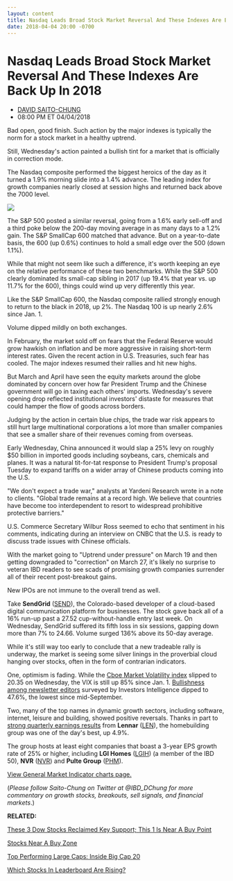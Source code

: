 ```yaml
---
layout: content
title: Nasdaq Leads Broad Stock Market Reversal And These Indexes Are Back Up In 2018
date: 2018-04-04 20:00 -0700
---
```



Nasdaq Leads Broad Stock Market Reversal And These Indexes Are Back Up In 2018
===============================================================================




* [DAVID SAITO-CHUNG](https://www.investors.com/author/chungd/ "Posts by DAVID SAITO-CHUNG")
* 08:00 PM ET 04/04/2018




Bad open, good finish. Such action by the major indexes is typically the norm for a stock market in a healthy uptrend.




Still, Wednesday's action painted a bullish tint for a market that is officially in correction mode.


The Nasdaq composite performed the biggest heroics of the day as it turned a 1.9% morning slide into a 1.4% advance. The leading index for growth companies nearly closed at session highs and returned back above the 7000 level.


![](https://www.investors.com/wp-content/uploads/2018/04/MP040418-262x300.png)


The S&P 500 posted a similar reversal, going from a 1.6% early sell-off and a third poke below the 200-day moving average in as many days to a 1.2% gain. The S&P SmallCap 600 matched that advance. But on a year-to-date basis, the 600 (up 0.6%) continues to hold a small edge over the 500 (down 1.1%).


While that might not seem like such a difference, it's worth keeping an eye on the relative performance of these two benchmarks. While the S&P 500 clearly dominated its small-cap sibling in 2017 (up 19.4% that year vs. up 11.7% for the 600), things could wind up very differently this year.


Like the S&P SmallCap 600, the Nasdaq composite rallied strongly enough to return to the black in 2018, up 2%. The Nasdaq 100 is up nearly 2.6% since Jan. 1.


Volume dipped mildly on both exchanges.


In February, the market sold off on fears that the Federal Reserve would grow hawkish on inflation and be more aggressive in raising short-term interest rates. Given the recent action in U.S. Treasuries, such fear has cooled. The major indexes resumed their rallies and hit new highs.


But March and April have seen the equity markets around the globe dominated by concern over how far President Trump and the Chinese government will go in taxing each others' imports. Wednesday's severe opening drop reflected institutional investors' distaste for measures that could hamper the flow of goods across borders.


Judging by the action in certain blue chips, the trade war risk appears to still hurt large multinational corporations a lot more than smaller companies that see a smaller share of their revenues coming from overseas.


Early Wednesday, China announced it would slap a 25% levy on roughly $50 billion in imported goods including soybeans, cars, chemicals and planes. It was a natural tit-for-tat response to President Trump's proposal Tuesday to expand tariffs on a wider array of Chinese products coming into the U.S.


"We don't expect a trade war," analysts at Yardeni Research wrote in a note to clients. "Global trade remains at a record high. We believe that countries have become too interdependent to resort to widespread prohibitive protective barriers."


U.S. Commerce Secretary Wilbur Ross seemed to echo that sentiment in his comments, indicating during an interview on CNBC that the U.S. is ready to discuss trade issues with Chinese officials.


With the market going to "Uptrend under pressure" on March 19 and then getting downgraded to "correction" on March 27, it's likely no surprise to veteran IBD readers to see scads of promising growth companies surrender all of their recent post-breakout gains.


New IPOs are not immune to the overall trend as well.



Take **SendGrid** ([SEND](https://research.investors.com/quote.aspx?symbol=SEND)), the Colorado-based developer of a cloud-based digital communication platform for businesses. The stock gave back all of a 16% run-up past a 27.52 cup-without-handle entry last week. On Wednesday, SendGrid suffered its fifth loss in six sessions, gapping down more than 7% to 24.66. Volume surged 136% above its 50-day average.


While it's still way too early to conclude that a new tradeable rally is underway, the market is seeing some silver linings in the proverbial cloud hanging over stocks, often in the form of contrarian indicators.


One, optimism is fading. While the [Cboe Market Volatility index](https://research.investors.com/psychological-market-indicators/) slipped to 20.35 on Wednesday, the VIX is still up 85% since Jan. 1. [Bullishness among newsletter editors](https://research.investors.com/psychological-market-indicators/chart?type=bullsbears) surveyed by Investors Intelligence dipped to 47.6%, the lowest since mid-September.



Two, many of the top names in dynamic growth sectors, including software, internet, leisure and building, showed positive reversals. Thanks in part to [strong quarterly earnings results](https://www.investors.com/research/ibd-industry-themes/lennar-reports-fiscal-first-quarter-earnings/) from **Lennar** ([LEN](https://research.investors.com/quote.aspx?symbol=LEN)), the homebuilding group was one of the day's best, up 4.9%.


The group hosts at least eight companies that boast a 3-year EPS growth rate of 25% or higher, including **LGI Homes** ([LGIH](https://research.investors.com/quote.aspx?symbol=LGIH)) (a member of the IBD 50), **NVR** ([NVR](https://research.investors.com/quote.aspx?symbol=NVR)) and **Pulte Group** ([PHM](https://research.investors.com/quote.aspx?symbol=PHM)).


[View General Market Indicator charts page.](https://www.investors.com/wp-content/uploads/2018/04/IBD0404152823GMI.pdf)


(*Please follow Saito-Chung on Twitter at @IBD\_DChung for more commentary on growth stocks, breakouts, sell signals, and financial markets*.)


**RELATED:**


[These 3 Dow Stocks Reclaimed Key Support; This 1 Is Near A Buy Point](https://www.investors.com/market-trend/stock-market-today/dow-jones-stocks-apple-nike-sp-500-futures/)


[Stocks Near A Buy Zone](https://www.investors.com/category/stock-lists/stocks-near-a-buy-zone/)


[Top Performing Large Caps: Inside Big Cap 20](https://www.investors.com/category/stock-lists/stocks-near-a-buy-zone/)


[Which Stocks In Leaderboard Are Rising?](https://leaderboard.investors.com/leaderboard/leaders/)


 




